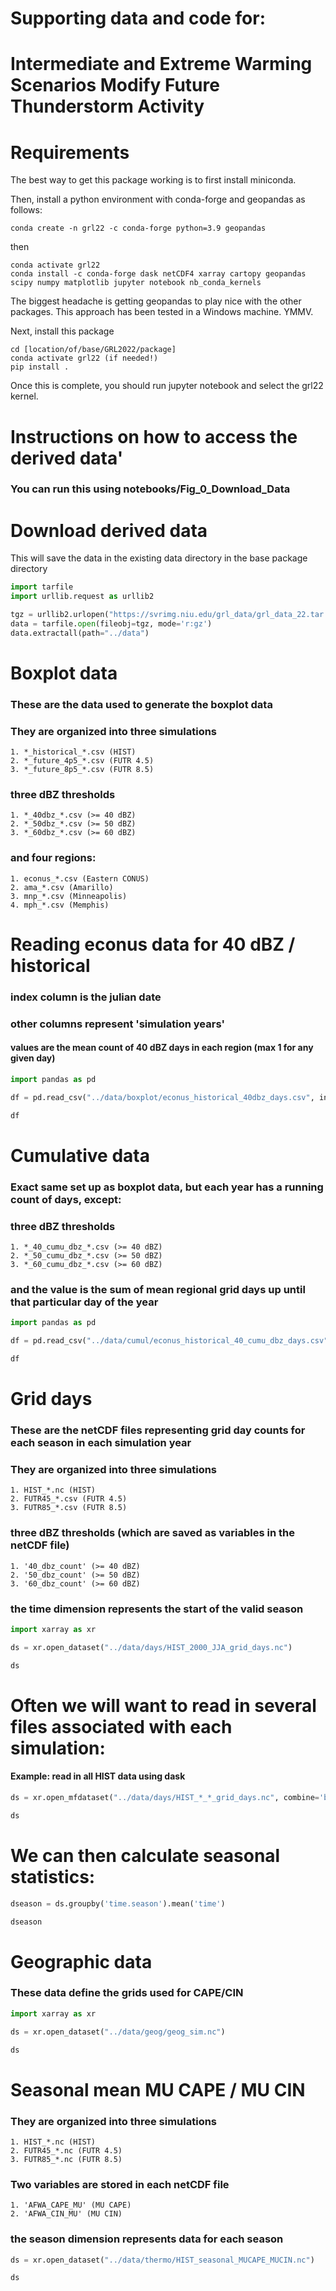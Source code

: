 # Supporting data and code for:

# Intermediate and Extreme Warming Scenarios Modify Future Thunderstorm Activity

# Requirements

The best way to get this package working is to first install miniconda.

Then, install a python environment with conda-forge and geopandas as follows:

```
conda create -n grl22 -c conda-forge python=3.9 geopandas
```

then

```
conda activate grl22
conda install -c conda-forge dask netCDF4 xarray cartopy geopandas scipy numpy matplotlib jupyter notebook nb_conda_kernels
```

The biggest headache is getting geopandas to play nice with the other packages.  This approach has been tested in a Windows machine. YMMV.

Next, install this package

```
cd [location/of/base/GRL2022/package]
conda activate grl22 (if needed!)
pip install .
```

Once this is complete, you should run jupyter notebook and select the grl22 kernel.

# Instructions on how to access the derived data'

### You can run this using notebooks/Fig_0_Download_Data

# Download derived data

This will save the data in the existing data directory in the base package directory


```python
import tarfile
import urllib.request as urllib2

tgz = urllib2.urlopen("https://svrimg.niu.edu/grl_data/grl_data_22.tar.gz")
data = tarfile.open(fileobj=tgz, mode='r:gz')
data.extractall(path="../data")
```

# Boxplot data

### These are the data used to generate the boxplot data
### They are organized into three simulations

```
1. *_historical_*.csv (HIST)
2. *_future_4p5_*.csv (FUTR 4.5)
3. *_future_8p5_*.csv (FUTR 8.5)
```

### three dBZ thresholds

```
1. *_40dbz_*.csv (>= 40 dBZ)
2. *_50dbz_*.csv (>= 50 dBZ)
3. *_60dbz_*.csv (>= 60 dBZ)
```

### and four regions:

```
1. econus_*.csv (Eastern CONUS)
2. ama_*.csv (Amarillo)
3. mnp_*.csv (Minneapolis)
4. mph_*.csv (Memphis)
```


# Reading econus data for 40 dBZ / historical

### index column is the julian date
### other columns represent 'simulation years'

#### values are the mean count of 40 dBZ days in each region (max 1 for any given day)


```python
import pandas as pd

df = pd.read_csv("../data/boxplot/econus_historical_40dbz_days.csv", index_col=0, parse_dates=True)

df
```

# Cumulative data

### Exact same set up as boxplot data, but each year has a running count of days, except:

### three dBZ thresholds

```
1. *_40_cumu_dbz_*.csv (>= 40 dBZ)
2. *_50_cumu_dbz_*.csv (>= 50 dBZ)
3. *_60_cumu_dbz_*.csv (>= 60 dBZ)
```

### and the value is the sum of mean regional grid days up until that particular day of the year


```python
import pandas as pd

df = pd.read_csv("../data/cumul/econus_historical_40_cumu_dbz_days.csv", index_col=0, parse_dates=True)

df
```

# Grid days

### These are the netCDF files representing grid day counts for each season in each simulation year

### They are organized into three simulations

```
1. HIST_*.nc (HIST)
2. FUTR45_*.csv (FUTR 4.5)
3. FUTR85_*.csv (FUTR 8.5)
```

### three dBZ thresholds (which are saved as variables in the netCDF file)

```
1. '40_dbz_count' (>= 40 dBZ)
2. '50_dbz_count' (>= 50 dBZ)
3. '60_dbz_count' (>= 60 dBZ)
```

### the time dimension represents the start of the valid season


```python
import xarray as xr

ds = xr.open_dataset("../data/days/HIST_2000_JJA_grid_days.nc")

ds
```

# Often we will want to read in several files associated with each simulation:

#### Example: read in all HIST data using dask


```python
ds = xr.open_mfdataset("../data/days/HIST_*_*_grid_days.nc", combine='by_coords')

ds
```

# We can then calculate seasonal statistics:


```python
dseason = ds.groupby('time.season').mean('time')

dseason
```

# Geographic data

### These data define the grids used for CAPE/CIN


```python
import xarray as xr

ds = xr.open_dataset("../data/geog/geog_sim.nc")

ds
```

# Seasonal mean MU CAPE / MU CIN

### They are organized into three simulations

```
1. HIST_*.nc (HIST)
2. FUTR45_*.nc (FUTR 4.5)
3. FUTR85_*.nc (FUTR 8.5)
```

### Two variables are stored in each netCDF file

```
1. 'AFWA_CAPE_MU' (MU CAPE)
2. 'AFWA_CIN_MU' (MU CIN)
```

### the season dimension represents data for each season


```python
ds = xr.open_dataset("../data/thermo/HIST_seasonal_MUCAPE_MUCIN.nc")

ds
```

